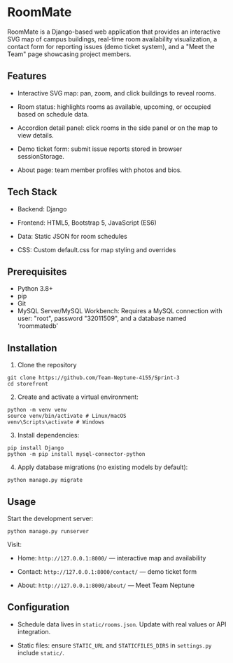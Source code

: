# RoomMate

RoomMate is a Django-based web application that provides an interactive SVG map of campus buildings, real-time room availability visualization, a contact form for reporting issues (demo ticket system), and a "Meet the Team" page showcasing project members.

## Features

- Interactive SVG map: pan, zoom, and click buildings to reveal rooms.

- Room status: highlights rooms as available, upcoming, or occupied based on schedule data.

- Accordion detail panel: click rooms in the side panel or on the map to view details.

- Demo ticket form: submit issue reports stored in browser sessionStorage.

- About page: team member profiles with photos and bios.

## Tech Stack

- Backend: Django

- Frontend: HTML5, Bootstrap 5, JavaScript (ES6)

- Data: Static JSON for room schedules

- CSS: Custom default.css for map styling and overrides

## Prerequisites

- Python 3.8+
- pip
- Git
- MySQL Server/MySQL Workbench: Requires a MySQL connection with user: "root", password "32011509", and a database named 'roommatedb'

## Installation

1. Clone the repository
```
git clone https://github.com/Team-Neptune-4155/Sprint-3
cd storefront
```

2. Create and activate a virtual environment:
```
python -m venv venv
source venv/bin/activate # Linux/macOS
venv\Scripts\activate # Windows
```

3. Install dependencies:
```
pip install Django
python -m pip install mysql-connector-python 
```

4. Apply database migrations (no existing models by default):
```
python manage.py migrate
```

## Usage

Start the development server:
```
python manage.py runserver
```

Visit:
- Home: `http://127.0.0.1:8000/` — interactive map and availability

- Contact: `http://127.0.0.1:8000/contact/` — demo ticket form

- About: `http://127.0.0.1:8000/about/` — Meet Team Neptune

## Configuration

- Schedule data lives in `static/rooms.json`. Update with real values or API integration.

- Static files: ensure `STATIC_URL` and `STATICFILES_DIRS` in `settings.py` include `static/`.
